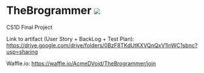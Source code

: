 
# TheBrogrammer <a href = "https://travis-ci.com/AcmeDVoid/TheBrogrammer"> <img src="https://travis-ci.com/AcmeDVoid/TheBrogrammer.svg?token=u2SJCaqsHMs5vGCjvbZp&branch=master"> </a>
CS1D Final Project


Link to artifact (User Story + BackLog + Test Plan): https://drive.google.com/drive/folders/0BzF8TKdUtKXVQnQxV1lnWC1sbnc?usp=sharing

Waffle.io: https://waffle.io/AcmeDVoid/TheBrogrammer/join
